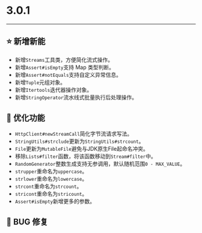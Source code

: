 # 3.0.1

---------------------

## ⭐ 新增新能

- 新增`Streams`工具类，方便简化流式操作。
- 新增`Assert#isEmpty`支持 Map 类型判断。
- 新增`Assert#notEquals`支持自定义异常信息。
- 新增`Tuple`元组对象。
- 新增`Itertools`迭代器操作对象。
- 新增`StringOperator`流水线式批量执行后处理操作。

## 👻 优化功能

- `HttpClient#newStreamCall`简化字节流请求写法。
- `StringUtils#strclude`更新为`StringUtils#strcount`。
- `File`更新为`MutableFile`避免与JDK原生File起命名冲突。
- 移除`Lists#filter`函数，将该函数移动到`Stream#filter`中。
- `RandomGenerator`整数生成支持无参调用，默认随机范围`0 - MAX_VALUE`。
- `strupper`重命名为`uppercase`。
- `strlower`重命名为`lowercase`。
- `strcont`重命名为`strcount`。
- `stricont`重命名为`stricount`。
- `Assert#isEmpty`新增更多的参数。

## 🐞 BUG 修复
